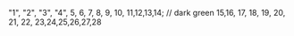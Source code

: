 "1", "2", "3", "4", 5, 6, 7, 8, 9, 10, 11,12,13,14; // dark green
15,16, 17, 18, 19, 20, 21, 22, 23,24,25,26,27,28
